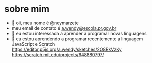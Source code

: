# sobre mim
- 👋 oii, meu nome é @neymarzete
- meu email de contato é a.wendy@escola.pr.gov.br
- 👀 eu estou interessada a aprender a programar novas linguagens
- 🌱 eu estou aprendendo a programar recentemente a linguagem JavaScript e Scratch
https://editor.p5js.org/a.wendy/sketches/2O8RkVzKy 
https://scratch.mit.edu/projects/648880797/
